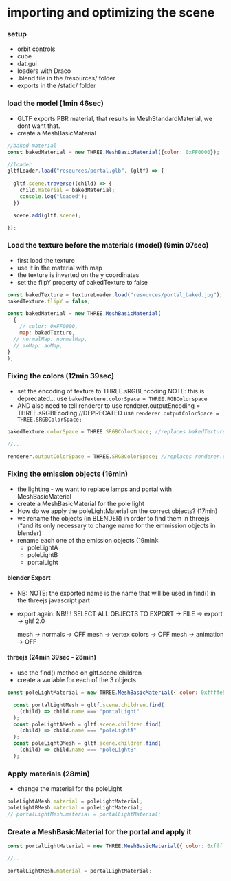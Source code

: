# importing and optimizing the scene
### setup
- orbit controls
- cube
- dat.gui
- loaders with Draco
- .blend file in the /resources/ folder
- exports in the /static/ folder

### load the model (1min 46sec)
- GLTF exports PBR material, that results in MeshStandardMaterial, we dont want that.
- create a MeshBasicMaterial


```js
//baked material
const bakedMaterial = new THREE.MeshBasicMaterial({color: 0xFF0000});

//loader
gltfLoader.load("resources/portal.glb", (gltf) => {
    
  gltf.scene.traverse((child) => {
    child.material = bakedMaterial;
    console.log("loaded");
  })

  scene.add(gltf.scene);

});

```

### Load the texture before the materials (model) (9min 07sec)
- first load the texture
- use it in the material with map
- the texture is inverted on the y coordinates
- set the flipY property of bakedTexture to false

```js
const bakedTexture = textureLoader.load("resources/portal_baked.jpg");
bakedTexture.flipY = false;

const bakedMaterial = new THREE.MeshBasicMaterial(
  {
    // color: 0xFF0000,
    map: bakedTexture,
  // normalMap: normalMap,
  // aoMap: aoMap,
}
);

```

### Fixing the colors (12min 39sec)
- set the encoding of texture to THREE.sRGBEncoding NOTE: this is deprecated... use 
  `bakedTexture.colorSpace = THREE.RGBColorspace`
- AND also need to tell renderer to use renderer.outputEncoding = THREE.sRGBEcoding //DEPRECATED use 
  `renderer.outputColorSpace = THREE.SRGBColorSpace;`

```js
bakedTexture.colorSpace = THREE.SRGBColorSpace; //replaces bakedTexture.encoding = THREE.sRGBEncoding

//...

renderer.outputColorSpace = THREE.SRGBColorSpace; //replaces renderer.outputEncoding = THREE.sRGBEncoding
```

### Fixing the emission objects (16min)
- the lighting - we want to replace lamps and portal with MeshBasicMaterial
- create a MeshBasicMaterial for the pole light
- How do we apply the poleLightMaterial on the correct objects? (17min)
- we rename the objects (in BLENDER) in order to find them in threejs (*and its only necessary to change name for the emmission objects in blender)
- rename each one of the emission objects (19min):
  - poleLightA
  - poleLightB
  - portalLight


#### blender Export
- NB: NOTE: the exported name is the name that will be used in find() in the threejs javascript part
- export again: NB!!!! SELECT ALL OBJECTS TO EXPORT -> FILE -> export -> gltf 2.0

  mesh -> normals -> OFF
  mesh -> vertex colors -> OFF
  mesh -> animation -> OFF

#### threejs (24min 39sec - 28min)  
- use the find() method on gltf.scene.children 
- create a variable for each of the 3 objects 

```js
const poleLightMaterial = new THREE.MeshBasicMaterial({ color: 0xffffe5 });

  const portalLightMesh = gltf.scene.children.find(
    (child) => child.name === "portalLight"
  );
  const poleLightAMesh = gltf.scene.children.find(
    (child) => child.name === "poleLightA"
  );
  const poleLightBMesh = gltf.scene.children.find(
    (child) => child.name === "poleLightB"
  );

```

### Apply materials (28min)
- change the material for the poleLight 

```js
poleLightAMesh.material = poleLightMaterial;
poleLightBMesh.material = poleLightMaterial;
// portalLightMesh.material = portalLightMaterial;
```

### Create a MeshBasicMaterial for the portal and apply it
```js
const portalLightMaterial = new THREE.MeshBasicMaterial({ color: 0xffffff });

//...

portalLightMesh.material = portalLightMaterial;

```